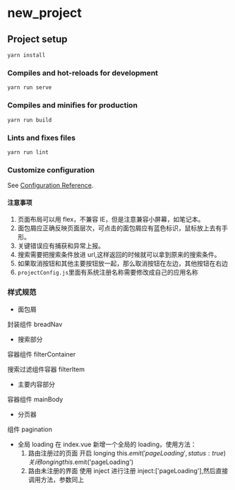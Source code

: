 # new_project

## Project setup
```
yarn install
```

### Compiles and hot-reloads for development
```
yarn run serve
```

### Compiles and minifies for production
```
yarn run build
```

### Lints and fixes files
```
yarn run lint
```

### Customize configuration
See [Configuration Reference](https://cli.vuejs.org/config/).

#### 注意事项

1. 页面布局可以用 flex，不兼容 IE，但是注意兼容小屏幕，如笔记本。
2. 面包屑应正确反映页面层次，可点击的面包屑应有蓝色标识，鼠标放上去有手形。
3. 关键错误应有捕获和异常上报。
4. 搜索需要把搜索条件放进 url,这样返回的时候就可以拿到原来的搜索条件。
5. 如果取消按钮和其他主要按钮放一起，那么取消按钮在左边，其他按钮在右边
6. `projectConfig.js`里面有系统注册名称需要修改成自己的应用名称

### 样式规范

- 面包屑

封装组件 breadNav

- 搜索部分

容器组件 filterContainer

搜索过滤组件容器 filterItem

- 主要内容部分

容器组件 mainBody

- 分页器

组件 pagination

- 全局 loading
  在 index.vue 新增一个全局的 loading，使用方法：
  1.  路由注册过的页面
      开启 longing this.$emit('pageLoading',{status:true}) 
      关闭longing this.$emit('pageLoading')
  2.  路由未注册的界面 使用 inject 进行注册 inject:['pageLoading'],然后直接调用方法，参数同上
